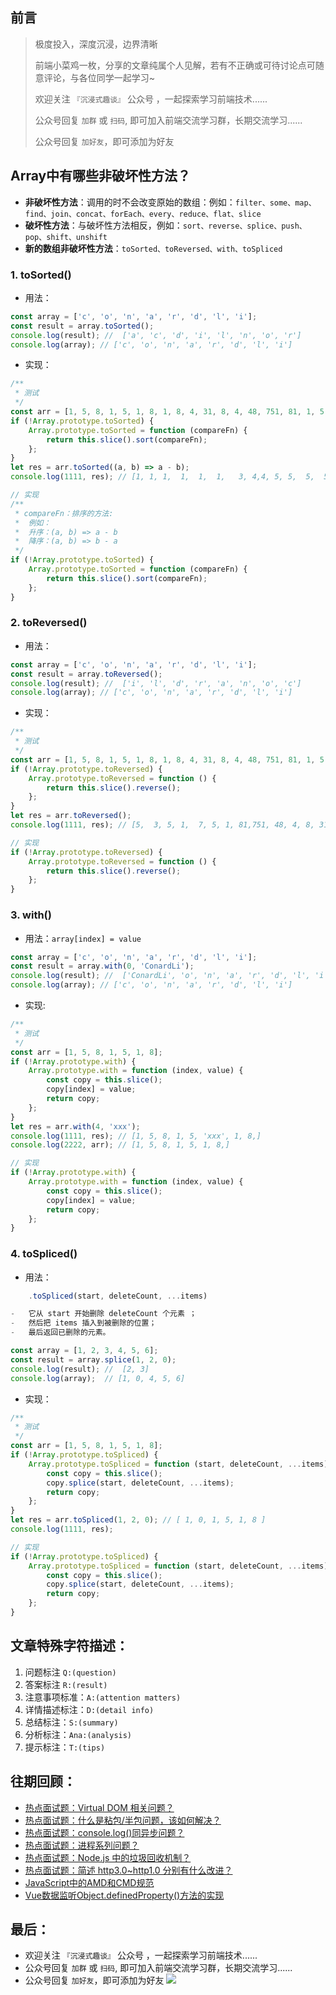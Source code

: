 ## 前言
>  极度投入，深度沉浸，边界清晰
>
>  前端小菜鸡一枚，分享的文章纯属个人见解，若有不正确或可待讨论点可随意评论，与各位同学一起学习~
>
>  欢迎关注 `『沉浸式趣谈』` 公众号 ，一起探索学习前端技术......
>
>  公众号回复 `加群` 或 `扫码`, 即可加入前端交流学习群，长期交流学习......
>
>  公众号回复 `加好友`，即可添加为好友

## Array中有哪些非破坏性方法？

-   **非破坏性方法**：调用的时不会改变原始的数组：例如：`filter、some、map、find、join、concat、forEach、every、reduce、flat、slice`
-   **破坏性方法**：与破坏性方法相反，例如：`sort、reverse、splice、push、pop、shift、unshift`
-   **新的数组非破坏性方法**：`toSorted、toReversed、with、toSpliced`

### 1. toSorted()

-   用法：

```js
const array = ['c', 'o', 'n', 'a', 'r', 'd', 'l', 'i'];
const result = array.toSorted();
console.log(result); //  ['a', 'c', 'd', 'i', 'l', 'n', 'o', 'r']
console.log(array); // ['c', 'o', 'n', 'a', 'r', 'd', 'l', 'i']
```

-   实现：

```js
/**
 * 测试
 */
const arr = [1, 5, 8, 1, 5, 1, 8, 1, 8, 4, 31, 8, 4, 48, 751, 81, 1, 5, 7, 1, 5, 3, 5];
if (!Array.prototype.toSorted) {
    Array.prototype.toSorted = function (compareFn) {
        return this.slice().sort(compareFn);
    };
}
let res = arr.toSorted((a, b) => a - b);
console.log(1111, res); // [1, 1, 1,  1,  1,  1,   3, 4,4, 5, 5,  5,  5,  5,   7, 8,8, 8, 8, 31, 48, 81, 751 ]

// 实现
/**
 * compareFn：排序的方法:
 *  例如：
 *  升序：(a, b) => a - b
 *  降序：(a, b) => b - a
 */
if (!Array.prototype.toSorted) {
    Array.prototype.toSorted = function (compareFn) {
        return this.slice().sort(compareFn);
    };
}
```

### 2. toReversed()

-   用法：

```js
const array = ['c', 'o', 'n', 'a', 'r', 'd', 'l', 'i'];
const result = array.toReversed();
console.log(result); //  ['i', 'l', 'd', 'r', 'a', 'n', 'o', 'c']
console.log(array); // ['c', 'o', 'n', 'a', 'r', 'd', 'l', 'i']
```

-   实现：

```js
/**
 * 测试
 */
const arr = [1, 5, 8, 1, 5, 1, 8, 1, 8, 4, 31, 8, 4, 48, 751, 81, 1, 5, 7, 1, 5, 3, 5];
if (!Array.prototype.toReversed) {
    Array.prototype.toReversed = function () {
        return this.slice().reverse();
    };
}
let res = arr.toReversed();
console.log(1111, res); // [5,  3, 5, 1,  7, 5, 1, 81,751, 48, 4, 8, 31, 4, 8,  1,8,  1, 5, 1,  8, 5, 1 ]

// 实现
if (!Array.prototype.toReversed) {
    Array.prototype.toReversed = function () {
        return this.slice().reverse();
    };
}
```

### 3. with()

-   用法：`array[index] = value`

```js
const array = ['c', 'o', 'n', 'a', 'r', 'd', 'l', 'i'];
const result = array.with(0, 'ConardLi');
console.log(result); //  ['ConardLi', 'o', 'n', 'a', 'r', 'd', 'l', 'i'];
console.log(array); // ['c', 'o', 'n', 'a', 'r', 'd', 'l', 'i']
```

-   实现:

```js
/**
 * 测试
 */
const arr = [1, 5, 8, 1, 5, 1, 8];
if (!Array.prototype.with) {
    Array.prototype.with = function (index, value) {
        const copy = this.slice();
        copy[index] = value;
        return copy;
    };
}
let res = arr.with(4, 'xxx');
console.log(1111, res); // [1, 5, 8, 1, 5, 'xxx', 1, 8,]
console.log(2222, arr); // [1, 5, 8, 1, 5, 1, 8,]

// 实现
if (!Array.prototype.with) {
    Array.prototype.with = function (index, value) {
        const copy = this.slice();
        copy[index] = value;
        return copy;
    };
}
```

### 4. toSpliced()

-   用法：

```js
    .toSpliced(start, deleteCount, ...items)

-   它从 start 开始删除 deleteCount 个元素 ；
-   然后把 items 插入到被删除的位置；
-   最后返回已删除的元素。

const array = [1, 2, 3, 4, 5, 6];
const result = array.splice(1, 2, 0);
console.log(result); //  [2, 3]
console.log(array);  // [1, 0, 4, 5, 6]
```

-   实现：

```js
/**
 * 测试
 */
const arr = [1, 5, 8, 1, 5, 1, 8];
if (!Array.prototype.toSpliced) {
    Array.prototype.toSpliced = function (start, deleteCount, ...items) {
        const copy = this.slice();
        copy.splice(start, deleteCount, ...items);
        return copy;
    };
}
let res = arr.toSpliced(1, 2, 0); // [ 1, 0, 1, 5, 1, 8 ]
console.log(1111, res);

// 实现
if (!Array.prototype.toSpliced) {
    Array.prototype.toSpliced = function (start, deleteCount, ...items) {
        const copy = this.slice();
        copy.splice(start, deleteCount, ...items);
        return copy;
    };
}
```

## 文章特殊字符描述：
1. 问题标注 `Q:(question)`
2. 答案标注 `R:(result)`
3. 注意事项标准：`A:(attention matters)`
4. 详情描述标注：`D:(detail info)`
5. 总结标注：`S:(summary)`
6. 分析标注：`Ana:(analysis)`
7. 提示标注：`T:(tips)`

## 往期回顾：
-   [热点面试题：Virtual DOM 相关问题？](https://mp.weixin.qq.com/s/s3BBhTH9g2OrtOpyJ4tzbQ)
-   [热点面试题：什么是粘包/半包问题，该如何解决？](https://mp.weixin.qq.com/s/SORAN1c0_Pntajvjl-jK4g)
-   [热点面试题：console.log()同异步问题？](https://mp.weixin.qq.com/s/9ewYuCazPaZhDHwrfIWxTQ)
-   [热点面试题：进程系列问题？](https://mp.weixin.qq.com/s/J5ayE5XJElBFzn38qo7ytQ)
-   [热点面试题：Node.js 中的垃圾回收机制？](https://mp.weixin.qq.com/s/Guku1ARej2ZHwnrbXxmJJA)
-   [热点面试题：简述 http3.0~http1.0 分别有什么改进？](https://mp.weixin.qq.com/s/LkOWiDj5O68T85-577_UPA)
-   [JavaScript中的AMD和CMD规范](https://mp.weixin.qq.com/s/LkOWiDj5O68T85-577_UPA)
-   [Vue数据监听Object.definedProperty()方法的实现](https://mp.weixin.qq.com/s/1inW5dSZv26eJTC39REMdg)

## 最后：
-   欢迎关注 `『沉浸式趣谈』` 公众号 ，一起探索学习前端技术......
-   公众号回复 `加群` 或 `扫码`, 即可加入前端交流学习群，长期交流学习......
-   公众号回复 `加好友`，即可添加为好友
![](https://soo.run/13bdt)
